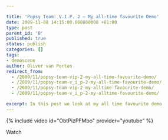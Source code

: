 ```yaml
---

title: 'Popsy Team: V.I.P. 2 – My all-time favourite Demo'
date: 2009-11-08 14:15:00.000000000 +01:00
type: post
parent_id: '0'
published: true
status: publish
categories: []
tags:
- demoscene
author: Oliver van Porten
redirect_from:
  - /2009/11/popsy-team-vip-2-my-all-time-favourite-demo/
  - /2009/11/popsy-team-v_i_p-2-my-all-time-favourite-demo/
  - /2009/11/popsy-team-vip-2-my-alltime-favourite-demo/
  - /2009/11/popsy-team-v_i_p-2-my-alltime-favourite-demo/

excerpt: In this post we look at my all time favourite demo
---
```


{% include video id="ObtPizPFMbo" provider="youtube" %}

Watch
